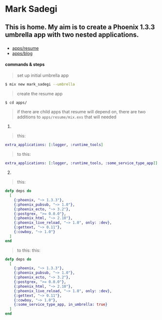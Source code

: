 # Mark Sadegi

## This is home. My aim is to create a Phoenix 1.3.3 umbrella app with two nested applications.
###
  - [apps/resume](apps/resume)
  - [apps/blog](apps/blog)

#### commands & steps
> set up initial umbrella app
```sh
$ mix new mark_sadegi --umbrella
```

> create the resume app
```sh
$ cd apps/
```
> if there are child apps that resume will depend on, there are two additions to  `apps/resume/mix.exs` that will needed
1.
> this:
```elixir
extra_applications: [:logger, :runtime_tools]
```
> to this:
```elixir
extra_applications: [:logger, :runtime_tools, :some_service_type_app]]
```
2.
> this:
```elixir
defp deps do
  [
    {:phoenix, "~> 1.3.3"},
    {:phoenix_pubsub, "~> 1.0"},
    {:phoenix_ecto, "~> 3.2"},
    {:postgrex, ">= 0.0.0"},
    {:phoenix_html, "~> 2.10"},
    {:phoenix_live_reload, "~> 1.0", only: :dev},
    {:gettext, "~> 0.11"},
    {:cowboy, "~> 1.0"}
  ]
end
```
> to this:
> this:
```elixir
defp deps do
  [
    {:phoenix, "~> 1.3.3"},
    {:phoenix_pubsub, "~> 1.0"},
    {:phoenix_ecto, "~> 3.2"},
    {:postgrex, ">= 0.0.0"},
    {:phoenix_html, "~> 2.10"},
    {:phoenix_live_reload, "~> 1.0", only: :dev},
    {:gettext, "~> 0.11"},
    {:cowboy, "~> 1.0"},
    {:some_service_type_app, in_umbrella: true}
  ]
end
```
